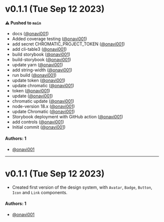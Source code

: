 # v0.1.1 (Tue Sep 12 2023)

#### ⚠️ Pushed to `main`

- docs ([@onavi001](https://github.com/onavi001))
- Added coverage testing ([@onavi001](https://github.com/onavi001))
- add secret CHROMATIC_PROJECT_TOKEN ([@onavi001](https://github.com/onavi001))
- add cli-table3 ([@onavi001](https://github.com/onavi001))
- build storybook ([@onavi001](https://github.com/onavi001))
- build-storybook ([@onavi001](https://github.com/onavi001))
- update yarn ([@onavi001](https://github.com/onavi001))
- add string-width ([@onavi001](https://github.com/onavi001))
- run build ([@onavi001](https://github.com/onavi001))
- update token ([@onavi001](https://github.com/onavi001))
- update chromatic ([@onavi001](https://github.com/onavi001))
- token ([@onavi001](https://github.com/onavi001))
- update ([@onavi001](https://github.com/onavi001))
- chromatic update ([@onavi001](https://github.com/onavi001))
- node-version 18.x ([@onavi001](https://github.com/onavi001))
- update Chromatic ([@onavi001](https://github.com/onavi001))
- Storybook deployment with GitHub action ([@onavi001](https://github.com/onavi001))
- add controls ([@onavi001](https://github.com/onavi001))
- Initial commit ([@onavi001](https://github.com/onavi001))

#### Authors: 1

- [@onavi001](https://github.com/onavi001)

---

# v0.1.1 (Tue Sep 12 2023)

- Created first version of the design system, with `Avatar`, `Badge`, `Button`, `Icon` and `Link` components.

#### Authors: 1

- [@onavi001](https://github.com/onavi001)
